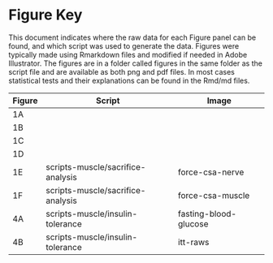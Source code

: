 Figure Key
============

This document indicates where the raw data for each Figure panel can be found, and which script was used to generate the data.  Figures were typically made using Rmarkdown files and modified if needed in Adobe Illustrator. The figures are in a folder called figures in the same folder as the script file and are available as both png and pdf files.  In most cases statistical tests and their explanations can be found in the Rmd/md files.

| Figure | Script | Image |
|--------|--------|-------|
|   1A     |        |       |
|   1B     |        |       |
|   1C     |        |       |
|   1D     |        |       |
|   1E     |     scripts-muscle/sacrifice-analysis   |  force-csa-nerve     |
|   1F     |     scripts-muscle/sacrifice-analysis   |  force-csa-muscle     |
|   4A     |     scripts-muscle/insulin-tolerance    |  fasting-blood-glucose |
|   4B     |     scripts-muscle/insulin-tolerance    |  itt-raws |
